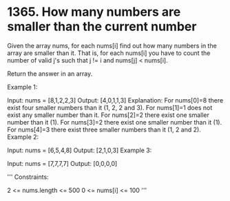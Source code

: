 # 1365. How many numbers are smaller than the current number 


Given the array nums, for each nums[i] find out how many numbers in the array are smaller than it. That is, for each nums[i] you have to count the number of valid j's such that j != i and nums[j] < nums[i].

Return the answer in an array.

 

Example 1:

Input: nums = [8,1,2,2,3]
Output: [4,0,1,1,3]
Explanation: 
For nums[0]=8 there exist four smaller numbers than it (1, 2, 2 and 3). 
For nums[1]=1 does not exist any smaller number than it.
For nums[2]=2 there exist one smaller number than it (1). 
For nums[3]=2 there exist one smaller number than it (1). 
For nums[4]=3 there exist three smaller numbers than it (1, 2 and 2).
Example 2:

Input: nums = [6,5,4,8]
Output: [2,1,0,3]
Example 3:

Input: nums = [7,7,7,7]
Output: [0,0,0,0]
 
'''
Constraints:

2 <= nums.length <= 500
0 <= nums[i] <= 100
'''